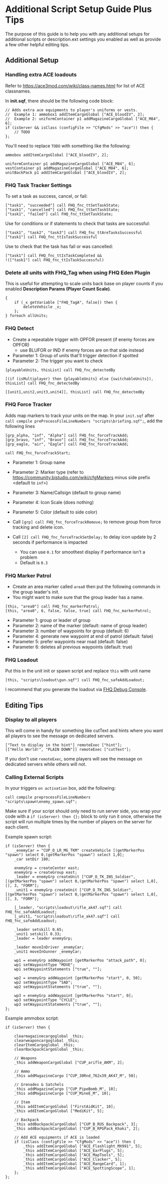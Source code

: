 # Additional Script Setup Guide Plus Tips

The purpose of this guide is to help you with any additional setups for additional scripts or description.ext settings you enabled as well as provide a few other helpful editing tips.

## Additional Setup


### Handling extra ACE loadouts

Refer to https://ace3mod.com/wiki/class-names.html for list of ACE classnames.

In **init.sqf**, there should be the following code block:

```
// Adds extra ace equipments to player's uniforms or vests.
//	Example 1: ammobox1 addItemCargoGlobal ["ACE_bloodIV", 2];
//	Example 2: uniformContainer p1 addMagazineCargoGlobal ["ACE_M84", 6];
if (isServer && isClass (configFile >> "CfgMods" >> "ace")) then {
    // TODO
};
```

You'll need to replace `TODO` with something like the following:

```
ammobox addItemCargoGlobal ["ACE_bloodIV", 2];

uniformContainer p1 addMagazineCargoGlobal ["ACE_M84", 6];
vestContainer p1 addMagazineCargoGlobal ["ACE_M84", 6];
unitBackPack p1 addItemCargoGlobal ["ACE_bloodIV", 2];
```

### FHQ Task Tracker Settings

To set a task as success, cancel, or fail:

```
["task1", "succeeded"] call FHQ_fnc_ttSetTaskState;
["task1", "cancelled"] call FHQ_fnc_ttSetTaskState;
["task1", "failed"] call FHQ_fnc_ttSetTaskState;
```

Use for conditions or if statements to check that tasks are successful:

```
["task1", "task2", "task3"] call FHQ_fnc_ttAreTasksSuccessful
["task1"] call FHQ_fnc_ttIsTaskSuccessful
```

Use to check that the task has fail or was cancelled:

```
["task1"] call FHQ_fnc_ttIsTaskCompleted &&
!(["task1"] call FHQ_fnc_ttIsTaskSuccessful)
```


### Delete all units with FHQ_Tag when using FHQ Eden Plugin

This is useful for attempting to scale units back base on player counts if you enabled **Description Params (Player Count Scale)**.

```
{
	if (_x getVariable ["FHQ_TagA", false]) then {
		deleteVehicle _x;
	};
} foreach allUnits;
```


### FHQ Detect

* Create a repeatable trigger with OPFOR present (if enemy forces are OPFOR)
	* use BLUFOR or IND if enemy forces are on that side instead
* Parameter 1: Group of units that'll trigger detection if spotted
* Parameter 2: The trigger you want to check

```
[playableUnits, thisList] call FHQ_fnc_detectedBy

[(if (isMultiplayer) then {playableUnits} else {switchableUnits}), thisList] call FHQ_fnc_detectedBy

[[unit1,unit2,unit3,unit4]], thisList] call FHQ_fnc_detectedBy
```


### FHQ Force Tracker

Adds map markers to track your units on the map. In your `init.sqf` after `call compile preProcessFileLineNumbers "scripts\briefing.sqf";`, add the following lines

```
[grp_alpha, "inf", "Alpha"] call FHQ_fnc_forceTrackAdd;
[grp_bravo, "inf", "Bravo"] call FHQ_fnc_forceTrackAdd;
[grp_eagle, "air", "Eagle"] call FHQ_fnc_forceTrackAdd;

call FHQ_fnc_forceTrackStart;
```

* Parameter 1: Group name
* Parameter 2: Marker type (refer to https://community.bistudio.com/wiki/cfgMarkers minus side prefix <default to `inf`>)
* Parameter 3: Name/Callsign (default to group name)
* Parameter 4: Icon Scale (does nothing)
* Parameter 5: Color (default to side color)

* Call `[grp] call FHQ_fnc_forceTrackRemove;` to remove group from force tracking and delete icon.
* Call `[2] call FHQ_fnc_forceTrackSetDelay;` to delay icon update by 2 seconds if performance is impacted
	* You can use `0.1` for smoothest display if performance isn't a problem
	* Default is `0.3`


### FHQ Marker Patrol

* Create an area marker called `area0` then put the following commands in the group leader's init.
* You might want to make sure that the group leader has a name.

```
[this, "area0"] call FHQ_fnc_markerPatrol;
[this, "area0", 6, false, false, true] call FHQ_fnc_markerPatrol;
```

* Parameter 1: group or leader of group
* Parameter 2: name of the marker (default: name of group leader)
* Parameter 3: number of waypoints for group (default: 6)
* Parameter 4: generate new waypoint at end of patrol (default: false)
* Parameter 5: prefer waypoints near road (default: false)
* Parameter 6: deletes all previous waypoints (default: true)


### FHQ Loadout

Put this in the unit init or spawn script and replace `this` with unit name

```
[this, "scripts\loadout\gun.sqf"] call FHQ_fnc_safeAddLoadout;
```

I recommend that you generate the loadout via [FHQ Debug Console](http://ciahome.net/forum/showthread.php?tid=3723).



## Editing Tips

### Display to all players

This will come in handy for something like cutText and hints where you want all players to see the message on dedicated servers.

```
["Text to display in the hint"] remoteExec ["hint"];
[["Hello World!", "PLAIN DOWN"]] remoteExec ["cutText"];
```

If you don't use `remoteExec`, some players will see the message on dedicated servers while others will not.

### Calling External Scripts

In your triggers `on activation` box, add the following:

```
call compile preprocessFileLineNumbers "scripts\spawn\enemy_spawn.sqf";
```

Make sure if your script should only need to run server side, you wrap your code with a `if (isServer) then {};` block to only run it once, otherwise the script will run multiple times by the number of players on the server for each client.

Example spawn script:

```
if (isServer) then {
	_enemyCar = "CUP_O_LR_MG_TKM" createVehicle [(getMarkerPos "spawn") select 0,(getMarkerPos "spawn") select 1,0];
	_car setDir 180;

	enemyGrp = createCenter east;
	enemyGrp = createGroup east;
	_leader = enemyGrp createUnit ["CUP_O_TK_INS_Soldier", [(getMarkerPos "spawn") select 0,(getMarkerPos "spawn") select 1,0], [], 3, "FORM"];
	_unit1 = enemyGrp createUnit ["CUP_O_TK_INS_Soldier", [(getMarkerPos "spawn") select 0,(getMarkerPos "spawn") select 1,0], [], 3, "FORM"];

	[_leader, "scripts\loadout\rifle_ak47.sqf"] call FHQ_fnc_safeAddLoadout;
	[_unit1, "scripts\loadout\rifle_ak47.sqf"] call FHQ_fnc_safeAddLoadout;

	_leader setskill 0.65;
	_unit1 setskill 0.33;
	_leader = leader enemyGrp;

	_leader moveInDriver _enemyCar;
	_unit1 moveInGunner _enemyCar;

	wp1 = enemyGrp addWaypoint [getMarkerPos "attack_path", 0];
	wp1 setWaypointType "MOVE";
	wp1 setWaypointStatements ["true", ""];

	wp2 = enemyGrp addWaypoint [getMarkerPos "start", 0, 50];
	wp2 setWaypointType "SAD";
	wp2 setWaypointStatements ["true", ""];

	wp3 = enemyGrp addWaypoint [getMarkerPos "start", 0];
	wp3 setWaypointType "CYCLE";
	wp3 setWaypointStatements ["true", ""];
};
```

Example ammobox script:

```
if (isServer) then {

	clearmagazinecargoglobal _this;
	clearweaponcargoglobal _this;
	clearItemCargoglobal _this;
	clearBackpackCargoGlobal _this;

	// Weapons
	_this addWeaponCargoGlobal ["CUP_arifle_AKM", 2];

	// Ammo
	_this addMagazineCargo ["CUP_30Rnd_762x39_AK47_M", 50];

	// Grenades & Satchels
	_this addMagazineCargo ["CUP_PipeBomb_M", 10];
	_this addMagazineCargo ["CUP_MineE_M", 10];

	// Item
	_this addItemCargoGlobal ["FirstAidKit", 10];
	_this addItemCargoGlobal ["MediKit", 5];

	// Backpack
	_this addBackpackCargoGlobal ["CUP_B_RUS_Backpack", 3];
	_this addBackpackCargoGlobal ["CUP_B_RPGPack_Khaki", 2];

	// Add ACE equipments if ACE is loaded
	if (isClass (configFile >> "CfgMods" >> "ace")) then {
		_this addItemCargoGlobal ["ACE_Flashlight_MX991", 5];
		_this addItemCargoGlobal ["ACE_EarPlugs", 5];
		_this addItemCargoGlobal ["ACE_MapTools", 5];
		_this addItemCargoGlobal ["ACE_Clacker", 5];
		_this addItemCargoGlobal ["ACE_RangeCard", 1];
		_this addItemCargoGlobal ["ACE_SpottingScope", 1];
	};
};
```